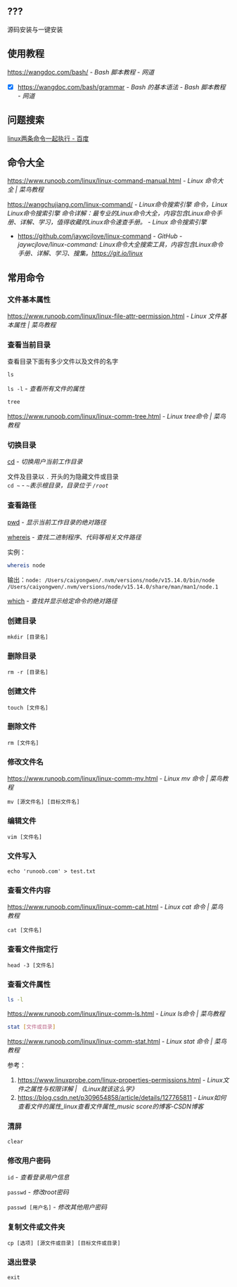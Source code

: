 ## ???

源码安装与一键安装

## 使用教程

https://wangdoc.com/bash/ - *Bash 脚本教程 - 网道*

- [x] https://wangdoc.com/bash/grammar - *Bash 的基本语法 - Bash 脚本教程 - 网道*

## 问题搜索

[linux两条命令一起执行 - 百度](https://m.baidu.com/s?ie=UTF-8&wd=linux%E4%B8%A4%E6%9D%A1%E5%91%BD%E4%BB%A4%E4%B8%80%E8%B5%B7%E6%89%A7%E8%A1%8C&from=1029078n)

## 命令大全

https://www.runoob.com/linux/linux-command-manual.html - *Linux 命令大全 | 菜鸟教程*

https://wangchujiang.com/linux-command/ - *Linux命令搜索引擎 命令，Linux Linux命令搜索引擎 命令详解：最专业的Linux命令大全，内容包含Linux命令手册、详解、学习，值得收藏的Linux命令速查手册。 - Linux 命令搜索引擎*

- https://github.com/jaywcjlove/linux-command - *GitHub - jaywcjlove/linux-command: Linux命令大全搜索工具，内容包含Linux命令手册、详解、学习、搜集。https://git.io/linux*

## 常用命令

### 文件基本属性

https://www.runoob.com/linux/linux-file-attr-permission.html - *Linux 文件基本属性 | 菜鸟教程*


### 查看当前目录

查看目录下面有多少文件以及文件的名字

`ls`

`ls -l` - _查看所有文件的属性_

```sh
tree
```
https://www.runoob.com/linux/linux-comm-tree.html - *Linux tree命令 | 菜鸟教程*


### 切换目录

[cd](https://www.runoob.com/linux/linux-comm-cd.html) - _切换用户当前工作目录_

文件及目录以 `.` 开头的为隐藏文件或目录  
`cd ~` - _`~`表示根目录，目录位于 `/root`_


### 查看路径

[pwd](https://www.runoob.com/linux/linux-comm-pwd.html) - *显示当前工作目录的绝对路径*

[whereis](https://www.runoob.com/linux/linux-comm-whereis.html) - _查找二进制程序、代码等相关文件路径_

实例：

```sh
whereis node
```

输出：`node: /Users/caiyongwen/.nvm/versions/node/v15.14.0/bin/node /Users/caiyongwen/.nvm/versions/node/v15.14.0/share/man/man1/node.1`

[which](https://www.runoob.com/linux/linux-comm-which.html) - _查找并显示给定命令的绝对路径_


### 创建目录

`mkdir [目录名]`


### 删除目录

`rm -r [目录名]`


### 创建文件

`touch [文件名]`


### 删除文件

`rm [文件名]`


### 修改文件名

https://www.runoob.com/linux/linux-comm-mv.html - *Linux mv 命令 | 菜鸟教程*

`mv [源文件名] [目标文件名]`


### 编辑文件

`vim [文件名]`


### 文件写入

`echo 'runoob.com' > test.txt`


### 查看文件内容

https://www.runoob.com/linux/linux-comm-cat.html - *Linux cat 命令 | 菜鸟教程*

`cat [文件名] `


### 查看文件指定行

`head -3 [文件名]`


### 查看文件属性

```sh
ls -l
```
https://www.runoob.com/linux/linux-comm-ls.html - *Linux ls命令 | 菜鸟教程*

```sh
stat [文件或目录]
```
https://www.runoob.com/linux/linux-comm-stat.html - *Linux stat 命令 | 菜鸟教程*

参考：

1. https://www.linuxprobe.com/linux-properties-permissions.html - *Linux文件之属性与权限详解 | 《Linux就该这么学》*
2.  https://blog.csdn.net/p309654858/article/details/127765811 - *Linux如何查看文件的属性_linux查看文件属性_music score的博客-CSDN博客*


### 清屏

`clear`


### 修改用户密码

`id` - _查看登录用户信息_

`passwd` - _修改root密码_

`passwd [用户名]` - _修改其他用户密码_


### 复制文件或文件夹

`cp [选项] [源文件或目录] [目标文件或目录]`


### 退出登录

`exit`
